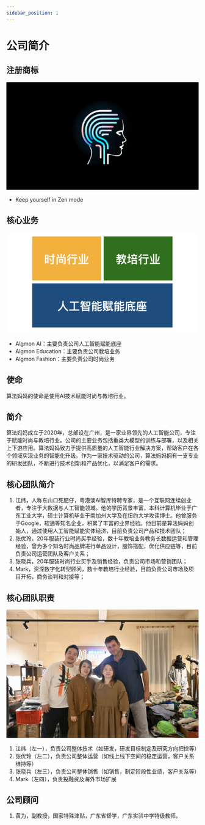 ```yaml
---
sidebar_position: 1
---
```


# 公司简介

## 注册商标
![](./img/cover.about.png)
* Keep yourself in Zen mode

## 核心业务
![](./img/domains.png)
* Algmon AI：主要负责公司人工智能赋能底座
* Algmon Education：主要负责公司教培业务
* Algmon Fashion：主要负责公司时尚业务

## 使命
算法妈妈的使命是使用AI技术赋能时尚与教培行业。

## 简介
算法妈妈成立于2020年，总部设在广州，是一家业界领先的人工智能公司，专注于赋能时尚与教培行业。公司的主要业务包括垂类大模型的训练与部署，以及相关上下游应用。算法妈妈致力于提供高质量的人工智能行业解决方案，帮助客户在各个领域实现业务的智能化升级。作为一家技术驱动的公司，算法妈妈拥有一支专业的研发团队，不断进行技术创新和产品优化，以满足客户的需求。

## 核心团队简介
1. 江纬，人称东山口死肥仔，粤港澳AI智库特聘专家，是一个互联网连续创业者，专注于大数据与人工智能领域。他的学历背景丰富，本科计算机毕业于广东工业大学，硕士计算机毕业于南加州大学及在纽约大学攻读博士。他曾服务于Google，软通等知名企业，积累了丰富的业界经验。他目前是算法妈妈创始人，通过使用人工智能赋能实体经济，目前负责公司产品和技术团队；
2. 张优玲，20年服装行业时尚买手经验，数十年教培业务教务长数据运营和管理经验，曾为多个知名时尚品牌进行单品设计，服饰搭配，优化供应链等，目前负责公司运营团队及客户关系；
3. 张晓兵，20年服装时尚行业买手及销售经验，负责公司市场和营销团队；
4. Mark，资深数字化转型顾问，数十年教培行业经验，目前负责公司市场及项目开拓，商务谈判和对接等；

## 核心团队职责
![](./img/team.png)

1. 江纬（左一），负责公司整体技术（如研发，研发目标制定及研究方向把控等）
2. 张优玲（左二），负责公司整体运营（如线上线下空间的稳定运营，客户关系维持等）
3. 张晓兵（左三），负责公司整体销售（如销售，制定阶段性业绩，客户关系等）
4. Mark（左四），负责投融资及海外市场扩展

## 公司顾问
1. 黄为，副教授，国家特殊津贴，广东省督学，广东实验中学特级教师。